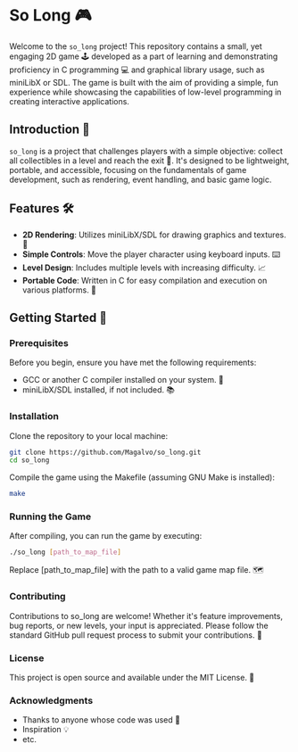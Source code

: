 # So Long 🎮

Welcome to the `so_long` project! This repository contains a small, yet engaging 2D game 🕹️ developed as a part of learning and demonstrating proficiency in C programming 💻 and graphical library usage, such as miniLibX or SDL. The game is built with the aim of providing a simple, fun experience while showcasing the capabilities of low-level programming in creating interactive applications.

## Introduction 🌟

`so_long` is a project that challenges players with a simple objective: collect all collectibles in a level and reach the exit 🚪. It's designed to be lightweight, portable, and accessible, focusing on the fundamentals of game development, such as rendering, event handling, and basic game logic.

## Features 🛠️

- **2D Rendering**: Utilizes miniLibX/SDL for drawing graphics and textures. 🎨
- **Simple Controls**: Move the player character using keyboard inputs. ⌨️
- **Level Design**: Includes multiple levels with increasing difficulty. 📈
- **Portable Code**: Written in C for easy compilation and execution on various platforms. 🔄

## Getting Started 🚀

### Prerequisites

Before you begin, ensure you have met the following requirements:

- GCC or another C compiler installed on your system. 🧰
- miniLibX/SDL installed, if not included. 📚

### Installation

Clone the repository to your local machine:

```bash
git clone https://github.com/Magalvo/so_long.git
cd so_long
```
Compile the game using the Makefile (assuming GNU Make is installed):

```bash
make
```
### Running the Game

After compiling, you can run the game by executing:

```bash
./so_long [path_to_map_file]
```
Replace [path_to_map_file] with the path to a valid game map file. 🗺️

### Contributing

Contributions to so_long are welcome! Whether it's feature improvements, bug reports, or new levels, your input is appreciated. Please follow the standard GitHub pull request process to submit your contributions. 🤝

### License

This project is open source and available under the MIT License. 📄

### Acknowledgments

- Thanks to anyone whose code was used 🙏
- Inspiration 💡
- etc.

